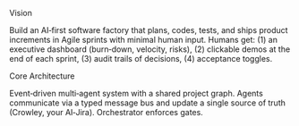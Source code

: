 Vision

Build an AI‑first software factory that plans, codes, tests, and ships product increments in Agile sprints with minimal human input. Humans get: (1) an executive dashboard (burn‑down, velocity, risks), (2) clickable demos at the end of each sprint, (3) audit trails of decisions, (4) acceptance toggles.

Core Architecture

Event‑driven multi‑agent system with a shared project graph. Agents communicate via a typed message bus and update a single source of truth (Crowley, your AI‑Jira). Orchestrator enforces gates.
